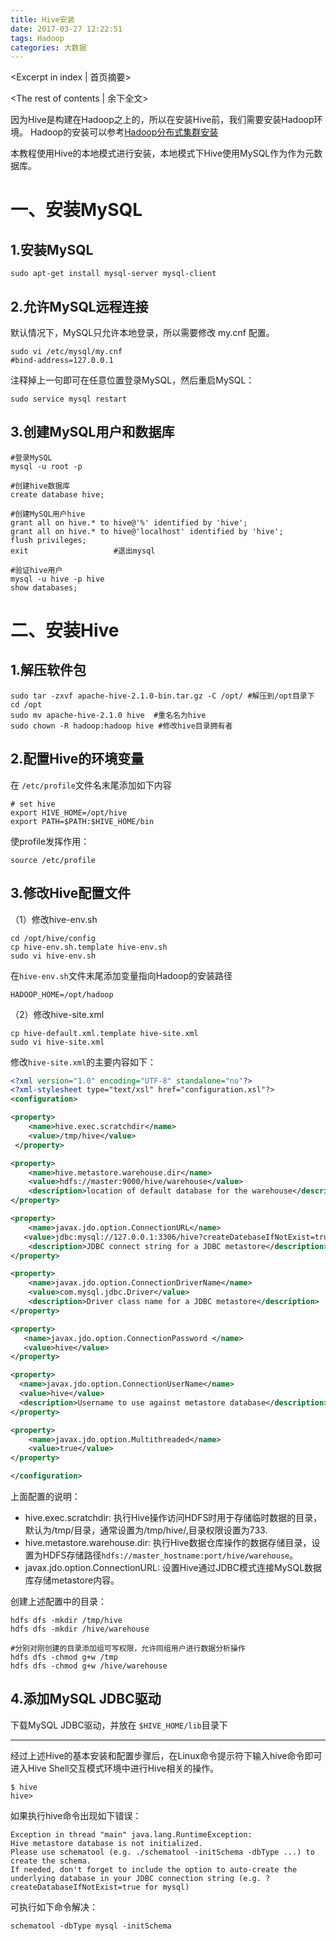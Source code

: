 ```yaml
---
title: Hive安装
date: 2017-03-27 12:22:51
tags: Hadoop 
categories: 大数据
---
```

<Excerpt in index | 首页摘要> 
<!-- more -->
<The rest of contents | 余下全文>

因为Hive是构建在Hadoop之上的，所以在安装Hive前，我们需要安装Hadoop环境。
Hadoop的安装可以参考[Hadoop分布式集群安装](http://freeshow.github.io/2016/07/24/Hadoop分布式集群安装/)

本教程使用Hive的本地模式进行安装，本地模式下Hive使用MySQL作为作为元数据库。

# 一、安装MySQL

## 1.安装MySQL

```
sudo apt-get install mysql-server mysql-client
```

## 2.允许MySQL远程连接

默认情况下，MySQL只允许本地登录，所以需要修改 my.cnf 配置。

```
sudo vi /etc/mysql/my.cnf
#bind-address=127.0.0.1
```
注释掉上一句即可在任意位置登录MySQL，然后重启MySQL：

```
sudo service mysql restart
```

## 3.创建MySQL用户和数据库

```
#登录MySQL
mysql -u root -p

#创建hive数据库
create database hive;

#创建MySQL用户hive
grant all on hive.* to hive@'%' identified by 'hive';
grant all on hive.* to hive@'localhost' identified by 'hive'; 
flush privileges;
exit                   #退出mysql

#验证hive用户
mysql -u hive -p hive        
show databases;    
```

# 二、安装Hive

## 1.解压软件包

```
sudo tar -zxvf apache-hive-2.1.0-bin.tar.gz -C /opt/ #解压到/opt目录下
cd /opt
sudo mv apache-hive-2.1.0 hive	#重名名为hive
sudo chown -R hadoop:hadoop hive #修改hive目录拥有者
```

## 2.配置Hive的环境变量

在 `/etc/profile`文件名末尾添加如下内容

```
# set hive
export HIVE_HOME=/opt/hive
export PATH=$PATH:$HIVE_HOME/bin

```

使profile发挥作用：
```
source /etc/profile
```

## 3.修改Hive配置文件

（1）修改hive-env.sh

```
cd /opt/hive/config
cp hive-env.sh.template hive-env.sh
sudo vi hive-env.sh
```
在`hive-env.sh`文件末尾添加变量指向Hadoop的安装路径
```
HADOOP_HOME=/opt/hadoop
```

（2）修改hive-site.xml
```
cp hive-default.xml.template hive-site.xml
sudo vi hive-site.xml
```
修改`hive-site.xml`的主要内容如下：

```xml
<?xml version="1.0" encoding="UTF-8" standalone="no"?>
<?xml-stylesheet type="text/xsl" href="configuration.xsl"?>
<configuration>

<property>
    <name>hive.exec.scratchdir</name>
    <value>/tmp/hive</value>
 </property>

<property>
    <name>hive.metastore.warehouse.dir</name>
    <value>hdfs://master:9000/hive/warehouse</value>
    <description>location of default database for the warehouse</description>
</property>

<property>
    <name>javax.jdo.option.ConnectionURL</name>
   <value>jdbc:mysql://127.0.0.1:3306/hive?createDatebaseIfNotExist=true</value>
    <description>JDBC connect string for a JDBC metastore</description>
</property>

<property>
    <name>javax.jdo.option.ConnectionDriverName</name>
    <value>com.mysql.jdbc.Driver</value>
    <description>Driver class name for a JDBC metastore</description>
</property>

<property>
   <name>javax.jdo.option.ConnectionPassword </name>
   <value>hive</value>
</property>

<property>
  <name>javax.jdo.option.ConnectionUserName</name>
  <value>hive</value>
  <description>Username to use against metastore database</description>
</property>

<property>
    <name>javax.jdo.option.Multithreaded</name>
    <value>true</value>
</property>

</configuration>

```

上面配置的说明：
- hive.exec.scratchdir: 执行Hive操作访问HDFS时用于存储临时数据的目录，默认为/tmp/目录，通常设置为/tmp/hive/,目录权限设置为733.
- hive.metastore.warehouse.dir: 执行Hive数据仓库操作的数据存储目录，设置为HDFS存储路径`hdfs://master_hostname:port/hive/warehouse`。
- javax.jdo.option.ConnectionURL: 设置Hive通过JDBC模式连接MySQL数据库存储metastore内容。

创建上述配置中的目录：
```
hdfs dfs -mkdir /tmp/hive
hdfs dfs -mkdir /hive/warehouse

#分别对刚创建的目录添加组可写权限，允许同组用户进行数据分析操作
hdfs dfs -chmod g+w /tmp
hdfs dfs -chmod g+w /hive/warehouse
```

## 4.添加MySQL JDBC驱动

下载MySQL JDBC驱动，并放在 `$HIVE_HOME/lib`目录下

---

经过上述Hive的基本安装和配置步骤后，在Linux命令提示符下输入hive命令即可进入Hive Shell交互模式环境中进行Hive相关的操作。

```
$ hive
hive>
```

如果执行hive命令出现如下错误：
```
Exception in thread "main" java.lang.RuntimeException: 
Hive metastore database is not initialized. 
Please use schematool (e.g. ./schematool -initSchema -dbType ...) to create the schema. 
If needed, don't forget to include the option to auto-create the underlying database in your JDBC connection string (e.g. ?createDatabaseIfNotExist=true for mysql)
```
可执行如下命令解决：
```
schematool -dbType mysql -initSchema 
```
